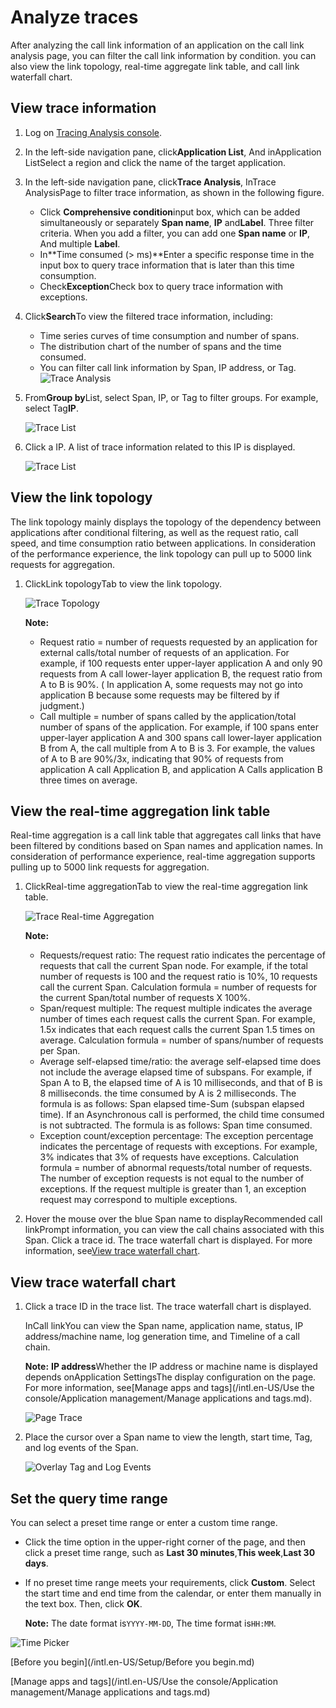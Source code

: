 # Analyze traces

After analyzing the call link information of an application on the call link analysis page, you can filter the call link information by condition. you can also view the link topology, real-time aggregate link table, and call link waterfall chart.

## View trace information

1.  Log on [Tracing Analysis console](https://tracing-sg.console.aliyun.com/).

2.  In the left-side navigation pane, click**Application List**, And inApplication ListSelect a region and click the name of the target application.

3.  In the left-side navigation pane, click**Trace Analysis**, InTrace AnalysisPage to filter trace information, as shown in the following figure.

    -   Click **Comprehensive condition**input box, which can be added simultaneously or separately **Span name**, **IP** and**Label**. Three filter criteria. When you add a filter, you can add one **Span name** or **IP**, And multiple **Label**.
    -   In**Time consumed \(\> ms\)**Enter a specific response time in the input box to query trace information that is later than this time consumption.
    -   Check**Exception**Check box to query trace information with exceptions.
4.  Click**Search**To view the filtered trace information, including:

    -   Time series curves of time consumption and number of spans.
    -   The distribution chart of the number of spans and the time consumed.
    -   You can filter call link information by Span, IP address, or Tag.
    ![Trace Analysis](https://static-aliyun-doc.oss-accelerate.aliyuncs.com/assets/img/en-US/7955458061/p63933.png)

5.  From**Group by**List, select Span, IP, or Tag to filter groups. For example, select Tag**IP**.

    ![Trace List](https://static-aliyun-doc.oss-accelerate.aliyuncs.com/assets/img/en-US/7955458061/p63959.png)

6.  Click a IP. A list of trace information related to this IP is displayed.

    ![Trace List](https://static-aliyun-doc.oss-accelerate.aliyuncs.com/assets/img/en-US/7955458061/p63960.png)


## View the link topology

The link topology mainly displays the topology of the dependency between applications after conditional filtering, as well as the request ratio, call speed, and time consumption ratio between applications. In consideration of the performance experience, the link topology can pull up to 5000 link requests for aggregation.

1.  ClickLink topologyTab to view the link topology.

    ![Trace Topology ](https://static-aliyun-doc.oss-accelerate.aliyuncs.com/assets/img/en-US/4876458061/p66600.png)

    **Note:**

    -   Request ratio = number of requests requested by an application for external calls/total number of requests of an application. For example, if 100 requests enter upper-layer application A and only 90 requests from A call lower-layer application B, the request ratio from A to B is 90%. \( In application A, some requests may not go into application B because some requests may be filtered by if judgment.\)
    -   Call multiple = number of spans called by the application/total number of spans of the application. For example, if 100 spans enter upper-layer application A and 300 spans call lower-layer application B from A, the call multiple from A to B is 3. For example, the values of A to B are 90%/3x, indicating that 90% of requests from application A call Application B, and application A Calls application B three times on average.

## View the real-time aggregation link table

Real-time aggregation is a call link table that aggregates call links that have been filtered by conditions based on Span names and application names. In consideration of performance experience, real-time aggregation supports pulling up to 5000 link requests for aggregation.

1.  ClickReal-time aggregationTab to view the real-time aggregation link table.

    ![Trace Real-time Aggregation](https://static-aliyun-doc.oss-accelerate.aliyuncs.com/assets/img/en-US/4876458061/p66616.png)

    **Note:**

    -   Requests/request ratio: The request ratio indicates the percentage of requests that call the current Span node. For example, if the total number of requests is 100 and the request ratio is 10%, 10 requests call the current Span. Calculation formula = number of requests for the current Span/total number of requests X 100%.
    -   Span/request multiple: The request multiple indicates the average number of times each request calls the current Span. For example, 1.5x indicates that each request calls the current Span 1.5 times on average. Calculation formula = number of spans/number of requests per Span.
    -   Average self-elapsed time/ratio: the average self-elapsed time does not include the average elapsed time of subspans. For example, if Span A to B, the elapsed time of A is 10 milliseconds, and that of B is 8 milliseconds. the time consumed by A is 2 milliseconds. The formula is as follows: Span elapsed time-Sum \(subspan elapsed time\). If an Asynchronous call is performed, the child time consumed is not subtracted. The formula is as follows: Span time consumed.
    -   Exception count/exception percentage: The exception percentage indicates the percentage of requests with exceptions. For example, 3% indicates that 3% of requests have exceptions. Calculation formula = number of abnormal requests/total number of requests. The number of exception requests is not equal to the number of exceptions. If the request multiple is greater than 1, an exception request may correspond to multiple exceptions.
2.  Hover the mouse over the blue Span name to displayRecommended call linkPrompt information, you can view the call chains associated with this Span. Click a trace id. The trace waterfall chart is displayed. For more information, see[View trace waterfall chart](#section_nn0_y6s_g63).


## View trace waterfall chart

1.  Click a trace ID in the trace list. The trace waterfall chart is displayed.

    InCall linkYou can view the Span name, application name, status, IP address/machine name, log generation time, and Timeline of a call chain.

    **Note:** **IP address**Whether the IP address or machine name is displayed depends onApplication SettingsThe display configuration on the page. For more information, see[Manage apps and tags](/intl.en-US/Use the console/Application management/Manage applications and tags.md).

    ![Page Trace](https://static-aliyun-doc.oss-accelerate.aliyuncs.com/assets/img/en-US/4876458061/p63969.png)

2.  Place the cursor over a Span name to view the length, start time, Tag, and log events of the Span.

    ![Overlay Tag and Log Events](https://static-aliyun-doc.oss-accelerate.aliyuncs.com/assets/img/en-US/4876458061/p63977.png)


## Set the query time range

You can select a preset time range or enter a custom time range.

-   Click the time option in the upper-right corner of the page, and then click a preset time range, such as **Last 30 minutes**,**This week**,**Last 30 days**.
-   If no preset time range meets your requirements, click **Custom**. Select the start time and end time from the calendar, or enter them manually in the text box. Then, click **OK**.

    **Note:** The date format is`YYYY-MM-DD`, The time format is`HH:MM`.


![Time Picker](../images/p53830.png "Query time range selector")

[Before you begin](/intl.en-US/Setup/Before you begin.md)

[Manage apps and tags](/intl.en-US/Use the console/Application management/Manage applications and tags.md)

